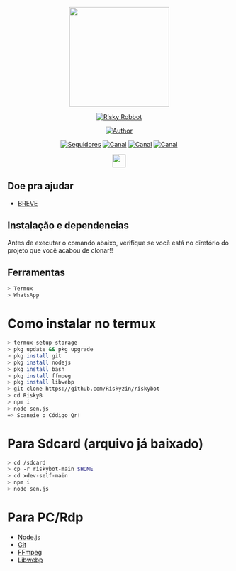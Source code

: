 <p align="center">
<img src=https://i.ibb.co/mzkyWN7/01cfee1c602fd6798b0183c5ebc2cba6.jpg" width="225" height="225"/>
</p>
<p align="center">
<a href="#"><img title="Risky Robbot" src="https://img.shields.io/badge/Risky%20Modz%20BOT-blue?colorA=%23ff0000&colorB=%23017e40&style=for-the-badge"></a>
</p>

<p align="center">
<a href="https://github.com/Riskyzin"><img title="Author" src="https://img.shields.io/badge/Autor-David-red.svg?style=for-the-badge&logo=github"></a>
</p>
<p align="center">
<a href="https://github.com/SenkuXZ/followers"><img title="Seguidores" src="https://img.shields.io/github/followers/Riskyzin?color=blue&style=flat-square"></a>
<a href="https://www.youtube.com/channel/UCyLZqVdhMzVqRYplY5JXGyg"><img title="Canal" src="https://img.shields.io/github/stars/Riskyzin/riskybot?color=red&style=flat-square"></a>
<a href="https://www.youtube.com/channel/UCyLZqVdhMzVqRYplY5JXGyg"><img title="Canal" src="https://img.shields.io/github/forks/Riskyzin/riskybot?color=red&style=flat-square"></a>
<a href="https://www.youtube.com/channel/UCyLZqVdhMzVqRYplY5JXGyg"><img title="Canal" src="https://img.shields.io/github/watchers/Riskyzin/riskybot?label=Watchers&color=blue&style=flat-square"></a>
</p>
<p align='center'>
   <a href="https://instagram.com/riskyzin"><img height="30" src="https://github.com/TobyG74/TobyG74/blob/main/instagram.jpg?raw=true"></a>
</P>


## Doe pra ajudar
* [BREVE]()


## Instalação e dependencias
Antes de executar o comando abaixo, verifique se você está no diretório do projeto que
você acabou de clonar!!

## Ferramentas

```bash
> Termux
> WhatsApp

```
# Como instalar no termux
```bash
> termux-setup-storage
> pkg update && pkg upgrade
> pkg install git
> pkg install nodejs
> pkg install bash
> pkg install ffmpeg
> pkg install libwebp
> git clone https://github.com/Riskyzin/riskybot
> cd RiskyB
> npm i
> node sen.js
=> Scaneie o Código Qr!
```
# Para Sdcard (arquivo já baixado)
```bash
> cd /sdcard
> cp -r riskybot-main $HOME
> cd xdev-self-main
> npm i
> node sen.js
```

# Para PC/Rdp
* [Node.js](https://nodejs.org/en/)
* [Git](https://git-scm.com/downloads)
* [FFmpeg](https://github.com/BtbN/FFmpeg-Builds/releases/download/autobuild-2020-12-08-13-03/ffmpeg-n4.3.1-26-gca55240b8c-win64-gpl-4.3.zip)
* [Libwebp](https://developers.google.com/speed/webp/download)

